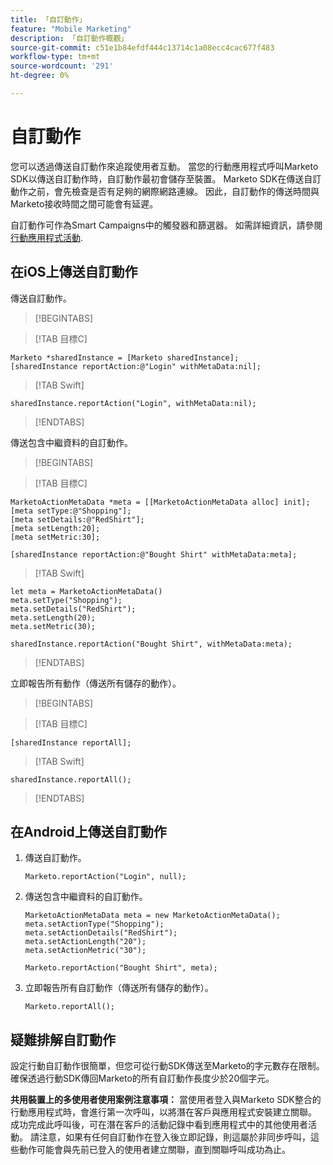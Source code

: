 ```yaml
---
title: 「自訂動作」
feature: "Mobile Marketing"
description: 「自訂動作概觀」
source-git-commit: c51e1b84efdf444c13714c1a08ecc4cac677f483
workflow-type: tm+mt
source-wordcount: '291'
ht-degree: 0%

---
```



# 自訂動作

您可以透過傳送自訂動作來追蹤使用者互動。 當您的行動應用程式呼叫Marketo SDK以傳送自訂動作時，自訂動作最初會儲存至裝置。 Marketo SDK在傳送自訂動作之前，會先檢查是否有足夠的網際網路連線。 因此，自訂動作的傳送時間與Marketo接收時間之間可能會有延遲。

自訂動作可作為Smart Campaigns中的觸發器和篩選器。 如需詳細資訊，請參閱 [行動應用程式活動](https://experienceleague.adobe.com/en/docs/marketo/using/product-docs/core-marketo-concepts/smart-campaigns/flow-actions/triggers-and-filters-for-mobile-smart-campaigns).

## 在iOS上傳送自訂動作

傳送自訂動作。

>[!BEGINTABS]

>[!TAB 目標C]

```
Marketo *sharedInstance = [Marketo sharedInstance];
[sharedInstance reportAction:@"Login" withMetaData:nil];
```

>[!TAB Swift]

```
sharedInstance.reportAction("Login", withMetaData:nil);
```

>[!ENDTABS]

傳送包含中繼資料的自訂動作。

>[!BEGINTABS]

>[!TAB 目標C]

```
MarketoActionMetaData *meta = [[MarketoActionMetaData alloc] init];
[meta setType:@"Shopping"];
[meta setDetails:@"RedShirt"];
[meta setLength:20];
[meta setMetric:30];

[sharedInstance reportAction:@"Bought Shirt" withMetaData:meta];
```

>[!TAB Swift]

```
let meta = MarketoActionMetaData()
meta.setType("Shopping");
meta.setDetails("RedShirt");
meta.setLength(20);
meta.setMetric(30);

sharedInstance.reportAction("Bought Shirt", withMetaData:meta);
```

>[!ENDTABS]

立即報告所有動作（傳送所有儲存的動作）。

>[!BEGINTABS]

>[!TAB 目標C]

```
[sharedInstance reportAll];
```

>[!TAB Swift]

```
sharedInstance.reportAll();
```

>[!ENDTABS]

## 在Android上傳送自訂動作

1. 傳送自訂動作。

   ```
   Marketo.reportAction("Login", null);
   ```

1. 傳送包含中繼資料的自訂動作。

   ```
   MarketoActionMetaData meta = new MarketoActionMetaData();
   meta.setActionType("Shopping");
   meta.setActionDetails("RedShirt");
   meta.setActionLength("20");
   meta.setActionMetric("30");
   
   Marketo.reportAction("Bought Shirt", meta);
   ```

1. 立即報告所有自訂動作（傳送所有儲存的動作）。

   ```
   Marketo.reportAll();
   ```

## 疑難排解自訂動作

設定行動自訂動作很簡單，但您可從行動SDK傳送至Marketo的字元數存在限制。 確保透過行動SDK傳回Marketo的所有自訂動作長度少於20個字元。

**共用裝置上的多使用者使用案例注意事項：** 當使用者登入與Marketo SDK整合的行動應用程式時，會進行第一次呼叫，以將潛在客戶與應用程式安裝建立關聯。 成功完成此呼叫後，可在潛在客戶的活動記錄中看到應用程式中的其他使用者活動。 請注意，如果有任何自訂動作在登入後立即記錄，則這屬於非同步呼叫，這些動作可能會與先前已登入的使用者建立關聯，直到關聯呼叫成功為止。
